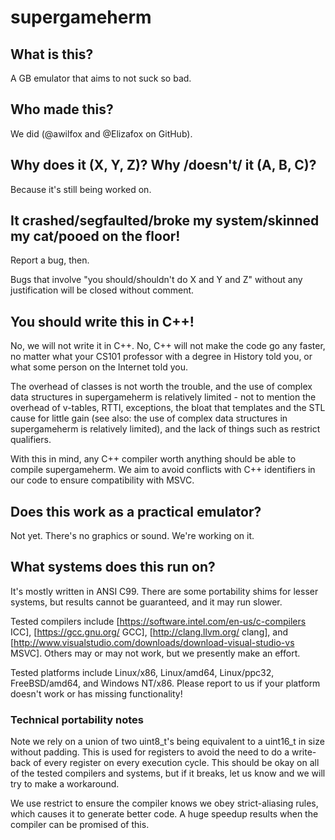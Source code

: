 # supergameherm

## What is this?
A GB emulator that aims to not suck so bad.

## Who made this?
We did (@awilfox and @Elizafox on GitHub).

## Why does it (X, Y, Z)?  Why /doesn't/ it (A, B, C)?
Because it's still being worked on.

## It crashed/segfaulted/broke my system/skinned my cat/pooed on the floor!
Report a bug, then.

Bugs that involve "you should/shouldn't do X and Y and Z" without any 
justification will be closed without comment.

## You should write this in C++!
No, we will not write it in C++. No, C++ will not make the code go any faster,
no matter what your CS101 professor with a degree in History told you, or what
some person on the Internet told you.

The overhead of classes is not worth the trouble, and the use of complex data
structures in supergameherm is relatively limited - not to mention the overhead
of v-tables, RTTI, exceptions, the bloat that templates and the STL cause for
little gain (see also: the use of complex data structures in supergameherm is
relatively limited), and the lack of things such as restrict qualifiers.

With this in mind, any C++ compiler worth anything should be able to compile
supergameherm. We aim to avoid conflicts with C++ identifiers in our code to
ensure compatibility with MSVC.

## Does this work as a practical emulator?
Not yet. There's no graphics or sound. We're working on it.

## What systems does this run on?
It's mostly written in ANSI C99. There are some portability shims for lesser
systems, but results cannot be guaranteed, and it may run slower.

Tested compilers include [https://software.intel.com/en-us/c-compilers ICC],
[https://gcc.gnu.org/ GCC], [http://clang.llvm.org/ clang], and
[http://www.visualstudio.com/downloads/download-visual-studio-vs MSVC]. Others
may or may not work, but we presently make an effort.

Tested platforms include Linux/x86, Linux/amd64, Linux/ppc32, FreeBSD/amd64, 
and Windows NT/x86. Please report to us if your platform doesn't work or has
missing functionality!

### Technical portability notes 
Note we rely on a union of two uint8\_t's being equivalent to a uint16\_t in
size without padding. This is used for registers to avoid the need to do a
write-back of every register on every execution cycle. This should be okay on
all of the tested compilers and systems, but if it breaks, let us know and we
will try to make a workaround.

We use restrict to ensure the compiler knows we obey strict-aliasing rules,
which causes it to generate better code. A huge speedup results when the
compiler can be promised of this.


